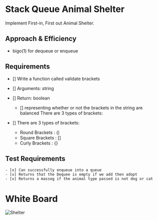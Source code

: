 # Stack Queue Animal Shelter

Implement First-in, First out Animal Shelter.

## Approach & Efficiency

* bigo(1) for dequeue or enqueue

## Requirements

* []    Write a function called validate brackets
* [] Arguments: string
* [] Return: boolean
    - [] representing whether or not the brackets in the string are balanced
    There are 3 types of brackets:

* [] There are 3 types of brackets:
    - Round Brackets : ()
    - Square Brackets : []
    - Curly Brackets : {}

## Test Requirements

    - [x] Can successfully enqueue into a queue
    - [x] Returns that the Dequee is empty if we add then adopt
    - [x] Returns a masseg if the animal type passed is not dog or cat
# White Board

![Shelter](animal_shelter.jpg)
